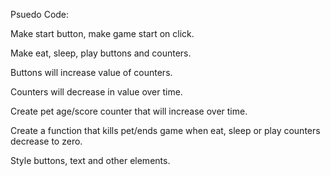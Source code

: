 Psuedo Code:



Make start button, make game start on click.

Make eat, sleep, play buttons and counters.

Buttons will increase value of counters. 

Counters will decrease in value over time. 

Create pet age/score counter that will increase over time.

Create a function that kills pet/ends game when eat, sleep or play counters decrease to zero.

Style buttons, text and other elements.

